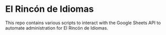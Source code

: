 # El Rincón de Idiomas

This repo contains various scripts to interact with the Google Sheets API to automate administration for El Rincón de Idiomas.